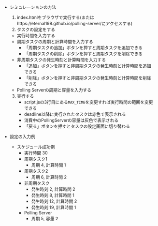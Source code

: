 - シミュレーションの方法
  1. index.htmlをブラウザで実行する(またはhttps://eternal198.github.io/polling-server/にアクセスする)
  2. タスクの設定をする
   - 実行時間を入力する
   - 周期タスクの周期と計算時間を入力する
     - 「周期タスクの追加」ボタンを押すと周期タスクを追加できる
     - 「周期タスクの削除」ボタンを押すと周期タスクを削除できる
   - 非周期タスクの発生時刻と計算時間を入力する
     - 「追加」ボタンを押すと非周期タスクの発生時刻と計算時間を追加できる
     - 「削除」ボタンを押すと非周期タスクの発生時刻と計算時間を削除できる
   - Polling Serverの周期と容量を入力する
  3. 実行する
     - script.jsの3行目にある`MAX_TIME`を変更すれば実行時間の範囲を変更できる
     - deadline以降に実行されたタスクは赤色で表示される
     - 消費中のPollingServerの容量は灰色で表示される
     - 「戻る」ボタンを押すとタスクの設定画面に切り替わる

- 設定の入力例
  - スケジュール成功例
    - 実行時間 30
    - 周期タスク1
      - 周期 4, 計算時間 1
    - 周期タスク2
      - 周期 6, 計算時間 2
    - 非周期タスク
      - 発生時刻 2, 計算時間 2
      - 発生時刻 8, 計算時間 1
      - 発生時刻 12, 計算時間 2
      - 発生時刻 19, 計算時間 1
    - Polling Server
      - 周期 5, 容量 2
